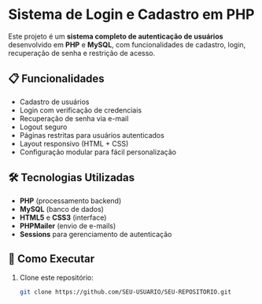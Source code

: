 # Sistema de Login e Cadastro em PHP

Este projeto é um **sistema completo de autenticação de usuários** desenvolvido em **PHP** e **MySQL**, com funcionalidades de cadastro, login, recuperação de senha e restrição de acesso.

## 📋 Funcionalidades
- Cadastro de usuários
- Login com verificação de credenciais
- Recuperação de senha via e-mail
- Logout seguro
- Páginas restritas para usuários autenticados
- Layout responsivo (HTML + CSS)
- Configuração modular para fácil personalização

## 🛠 Tecnologias Utilizadas
- **PHP** (processamento backend)
- **MySQL** (banco de dados)
- **HTML5** e **CSS3** (interface)
- **PHPMailer** (envio de e-mails)
- **Sessions** para gerenciamento de autenticação

## 🚀 Como Executar
1. Clone este repositório:
   ```bash
   git clone https://github.com/SEU-USUARIO/SEU-REPOSITORIO.git
